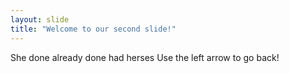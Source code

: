 ```yaml
---
layout: slide
title: "Welcome to our second slide!"
---
```

She done already done had herses
Use the left arrow to go back!
